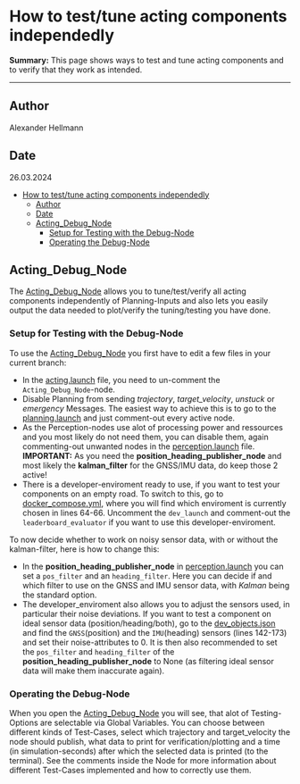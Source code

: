 # How to test/tune acting components independedly

**Summary:** This page shows ways to test and tune acting components and to verify that they work as intended.

---

## Author

Alexander Hellmann

## Date

26.03.2024

<!-- TOC -->
- [How to test/tune acting components independedly](#how-to-testtune-acting-components-independedly)
  - [Author](#author)
  - [Date](#date)
  - [Acting\_Debug\_Node](#acting_debug_node)
    - [Setup for Testing with the Debug-Node](#setup-for-testing-with-the-debug-node)
    - [Operating the Debug-Node](#operating-the-debug-node)
<!-- TOC -->

## Acting_Debug_Node

The [Acting_Debug_Node](../../code/acting/src/acting/Acting_Debug_Node.py) allows you to tune/test/verify all acting components independently of Planning-Inputs and also lets you easily output the data needed to plot/verify the tuning/testing you have done.

### Setup for Testing with the Debug-Node

To use the [Acting_Debug_Node](../../code/acting/src/acting/Acting_Debug_Node.py) you first have to edit a few files in your current branch:

- In the [acting.launch](../../code/acting/launch/acting.launch) file, you need to un-comment the ```Acting_Debug_Node```-node.
- Disable Planning from sending *trajectory*, *target_velocity*, *unstuck* or *emergency* Messages.
The easiest way to achieve this is to go to the [planning.launch](../../code/planning/launch/planning.launch) and just comment-out every active node.
- As the Perception-nodes use alot of processing power and ressources and you most likely do not need them, you can disable them, again commenting-out unwanted nodes in the [perception.launch](../../code/perception/launch/perception.launch) file.
**IMPORTANT:** As you need the **position_heading_publisher_node** and most likely the **kalman_filter** for the GNSS/IMU data, do keep those 2 active!
- There is a developer-enviroment ready to use, if you want to test your components on an empty road.
To switch to this, go to [docker_compose.yml](../../build/docker-compose.yml), where you will find which enviroment is currently chosen in lines 64-66. Uncomment the ```dev_launch``` and comment-out the ```leaderboard_evaluator``` if you want to use this developer-enviroment.

To now decide whether to work on noisy sensor data, with or without the kalman-filter, here is how to change this:

- In the **position_heading_publisher_node** in [perception.launch](../../code/perception/launch/perception.launch) you can set a ```pos_filter``` and an ```heading_filter```. Here you can decide if and which filter to use on the GNSS and IMU sensor data, with *Kalman* being the standard option.
- The developer_enviroment also allows you to adjust the sensors used, in particular their noise deviations.
If you want to test a component on ideal sensor data (position/heading/both), go to the [dev_objects.json](../../code/agent/config/dev_objects.json) and find the ```GNSS```(position) and the ```IMU```(heading) sensors (lines 142-173) and set their noise-attributes to 0.
It is then also recommended to set the ```pos_filter``` and ```heading_filter``` of the **position_heading_publisher_node** to None (as filtering ideal sensor data will make them inaccurate again).

### Operating the Debug-Node

When you open the [Acting_Debug_Node](../../code/acting/src/acting/Acting_Debug_Node.py) you will see, that alot of Testing-Options are selectable via Global Variables.
You can choose between different kinds of Test-Cases, select which trajectory and target_velocity the node should publish, what data to print for verification/plotting and a time (in simulation-seconds) after which the selected data is printed (to the terminal).
See the comments inside the Node for more information about different Test-Cases implemented and how to correctly use them.
